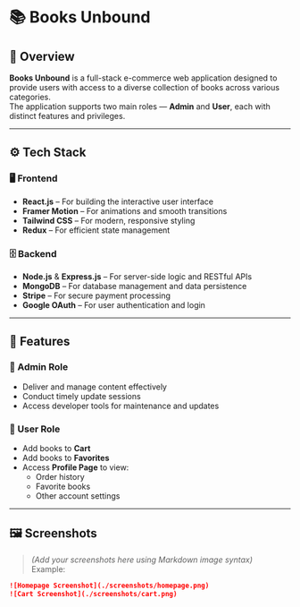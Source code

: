 # 📚 Books Unbound

## 🧭 Overview
**Books Unbound** is a full-stack e-commerce web application designed to provide users with access to a diverse collection of books across various categories.  
The application supports two main roles — **Admin** and **User**, each with distinct features and privileges.

---

## ⚙️ Tech Stack

### 🖥️ Frontend
- **React.js** – For building the interactive user interface  
- **Framer Motion** – For animations and smooth transitions  
- **Tailwind CSS** – For modern, responsive styling  
- **Redux** – For efficient state management  

### 🗄️ Backend
- **Node.js** & **Express.js** – For server-side logic and RESTful APIs  
- **MongoDB** – For database management and data persistence  
- **Stripe** – For secure payment processing  
- **Google OAuth** – For user authentication and login  

---

## 🚀 Features

### 👑 Admin Role
- Deliver and manage content effectively  
- Conduct timely update sessions  
- Access developer tools for maintenance and updates  

### 🙋 User Role
- Add books to **Cart**  
- Add books to **Favorites**  
- Access **Profile Page** to view:
  - Order history  
  - Favorite books  
  - Other account settings  

---

## 🖼️ Screenshots
> *(Add your screenshots here using Markdown image syntax)*  
Example:  
```markdown
![Homepage Screenshot](./screenshots/homepage.png)
![Cart Screenshot](./screenshots/cart.png)
